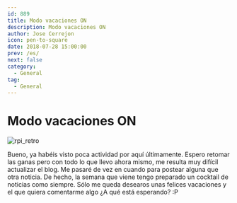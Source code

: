```yaml
---
id: 889
title: Modo vacaciones ON
description: Modo vacaciones ON
author: Jose Cerrejon
icon: pen-to-square
date: 2018-07-28 15:00:00
prev: /es/
next: false
category:
  - General
tag:
  - General
---
```


# Modo vacaciones ON

![rpi_retro](/images/2018/07/rpi_retro.jpg)

Bueno, ya habéis visto poca actividad por aquí últimamente. Espero retomar las ganas pero con todo lo que llevo ahora mismo, me resulta muy difícil actualizar el blog. Me pasaré de vez en cuando para postear alguna que otra noticia. De hecho, la semana que viene tengo preparado un cocktail de noticias como siempre. Sólo me queda desearos unas felices vacaciones y el que quiera comentarme algo ¿A qué está esperando? :P

